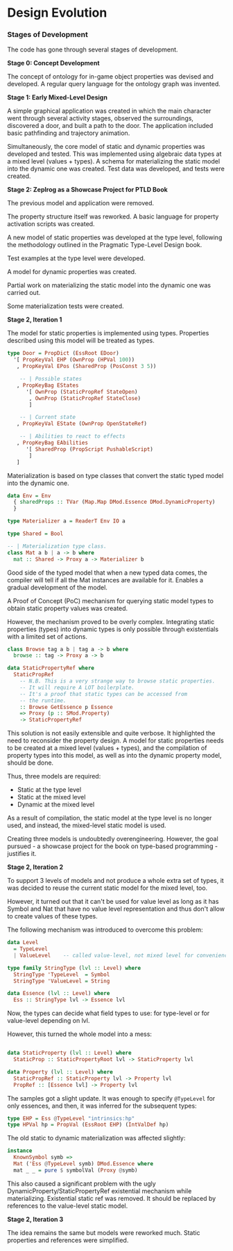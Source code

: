 # Design Evolution

### Stages of Development

The code has gone through several stages of development.

**Stage 0: Concept Development**

The concept of ontology for in-game object properties was devised and developed. A regular query language for the ontology graph was invented.

**Stage 1: Early Mixed-Level Design**

A simple graphical application was created in which the main character went through several activity stages, observed the surroundings, discovered a door, and built a path to the door. The application included basic pathfinding and trajectory animation.

Simultaneously, the core model of static and dynamic properties was developed and tested. This was implemented using algebraic data types at a mixed level (values + types). A schema for materializing the static model into the dynamic one was created. Test data was developed, and tests were created.

**Stage 2: Zeplrog as a Showcase Project for PTLD Book**

The previous model and application were removed.

The property structure itself was reworked. A basic language for property activation scripts was created.

A new model of static properties was developed at the type level, following the methodology outlined in the Pragmatic Type-Level Design book.

Test examples at the type level were developed.

A model for dynamic properties was created.

Partial work on materializing the static model into the dynamic one was carried out.

Some materialization tests were created.

**Stage 2, Iteration 1**

The model for static properties is implemented using types. Properties described using this model will be treated as types.

```haskell
type Door = PropDict (EssRoot EDoor)
  '[ PropKeyVal EHP (OwnProp (HPVal 100))
   , PropKeyVal EPos (SharedProp (PosConst 3 5))

    -- | Possible states
   , PropKeyBag EStates
      '[ OwnProp (StaticPropRef StateOpen)
       , OwnProp (StaticPropRef StateClose)
       ]

    -- | Current state
   , PropKeyVal EState (OwnProp OpenStateRef)

    -- | Abilities to react to effects
   , PropKeyBag EAbilities
      '[ SharedProp (PropScript PushableScript)
       ]
   ]

```

Materialization is based on type classes that convert the static typed model into the dynamic one.

```haskell
data Env = Env
  { sharedProps :: TVar (Map.Map DMod.Essence DMod.DynamicProperty)
  }

type Materializer a = ReaderT Env IO a

type Shared = Bool

-- | Materialization type class.
class Mat a b | a -> b where
  mat :: Shared -> Proxy a -> Materializer b
```

Good side of the typed model that when a new typed data comes,
the compiler will tell if all the Mat instances are available for it.
Enables a gradual development of the model.

A Proof of Concept (PoC) mechanism for querying static model types to obtain static property values was created.

However, the mechanism proved to be overly complex. Integrating static properties (types) into dynamic types is only possible through existentials with a limited set of actions.

```haskell
class Browse tag a b | tag a -> b where
  browse :: tag -> Proxy a -> b

data StaticPropertyRef where
  StaticPropRef
    -- N.B. This is a very strange way to browse static properties.
    -- It will require A LOT boilerplate.
    -- It's a proof that static types can be accessed from
    -- the runtime.
    :: Browse GetEssence p Essence
    => Proxy (p :: SMod.Property)
    -> StaticPropertyRef
```

This solution is not easily extensible and quite verbose. It highlighted the need to reconsider the property design. A model for static properties needs to be created at a mixed level (values + types), and the compilation of property types into this model, as well as into the dynamic property model, should be done.

Thus, three models are required:

- Static at the type level
- Static at the mixed level
- Dynamic at the mixed level

As a result of compilation, the static model at the type level is no longer used, and instead, the mixed-level static model is used.

Creating three models is undoubtedly overengineering. However, the goal pursued - a showcase project for the book on type-based programming - justifies it.


**Stage 2, Iteration 2**

To support 3 levels of models and not produce a whole extra
set of types, it was decided to reuse the current static model
for the mixed level, too.

However, it turned out that it can't be used for value level
as long as it has Symbol and Nat that have no value level
representation and thus don't allow to create values of these types.

The following mechanism was introduced to overcome this problem:

```haskell
data Level
  = TypeLevel
  | ValueLevel    -- called value-level, not mixed level for convenience

type family StringType (lvl :: Level) where
  StringType 'TypeLevel  = Symbol
  StringType 'ValueLevel = String

data Essence (lvl :: Level) where
  Ess :: StringType lvl -> Essence lvl
```

Now, the types can decide what field types to use: for type-level
or for value-level depending on lvl.

However, this turned the whole model into a mess:

```haskell

data StaticProperty (lvl :: Level) where
  StaticProp :: StaticPropertyRoot lvl -> StaticProperty lvl

data Property (lvl :: Level) where
  StaticPropRef :: StaticProperty lvl -> Property lvl
  PropRef :: [Essence lvl] -> Property lvl
```

The samples got a slight update. It was enough to specify `@TypeLevel`
for only essences, and then, it was inferred for the subsequent
types:

```haskell
type EHP = Ess @TypeLevel "intrinsics:hp"
type HPVal hp = PropVal (EssRoot EHP) (IntValDef hp)
```

The old static to dynamic materialization was affected slightly:

```haskell
instance
  KnownSymbol symb =>
  Mat ('Ess @TypeLevel symb) DMod.Essence where
  mat _ _ = pure $ symbolVal (Proxy @symb)
```

This also caused a significant problem with the ugly
DynamicProperty/StaticPropertyRef existential mechanism
while materializing. Existential static ref was removed.
It should be replaced by references to the value-level static model.


**Stage 2, Iteration 3**

The idea remains the same but models were reworked much.
Static properties and references were simplified.
